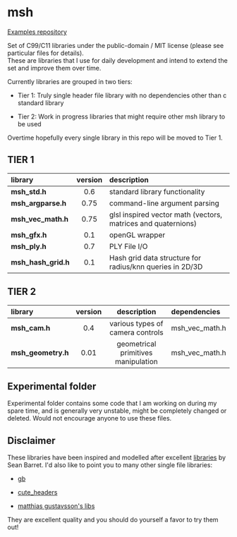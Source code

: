 # msh

[Examples repository](https://github.com/mhalber/msh_examples)

Set of C99/C11 libraries under the public-domain / MIT license (please see particular files for details).  
These are libraries that I use for daily development and intend to extend the set and improve them over time.

Currently libraries are grouped in two tiers:

- Tier 1: Truly single header file library with no dependencies other than c standard library

- Tier 2: Work in progress libraries that might require other msh library to be used

Overtime hopefully every single library in this repo will be moved to Tier 1.


## TIER 1

library                  |  version   | description  
:------------------------|:----------:|:---------------------------------------------
**msh_std.h**            |    0.6     | standard library functionality
**msh_argparse.h**       |    0.75    | command-line argument parsing
**msh_vec_math.h**       |    0.75    | glsl inspired vector math (vectors, matrices and quaternions)
**msh_gfx.h**            |    0.1     | openGL wrapper
**msh_ply.h**            |    0.7     | PLY File I/O
**msh_hash_grid.h**      |    0.1     | Hash grid data structure for radius/knn queries in 2D/3D


## TIER 2

library                  |  version   | description                         | dependencies
:------------------------|:----------:|:-----------------------------------:|:-------
**msh_cam.h**            |    0.4     | various types of camera controls    | msh_vec_math.h
**msh_geometry.h**       |    0.01    | geometrical primitives manipulation | msh_vec_math.h


## Experimental folder

Experimental folder contains some code that I am working on during my spare time, and is
generally very unstable, might be completely changed or deleted. Would not encourage anyone to use
these files.

## Disclaimer

These libraries have been inspired and modelled after excellent
[libraries](https://github.com/nothings/stb) by Sean Barret. I'd also like to point you
to many other single file libraries:

- [gb](https://github.com/gingerBill/gb)

- [cute_headers](https://github.com/RandyGaul/cute_headers)

- [matthias gustavsson's libs](https://github.com/mattiasgustavsson/libs)

They are excellent quality and you should do yourself a favor to try them out!
